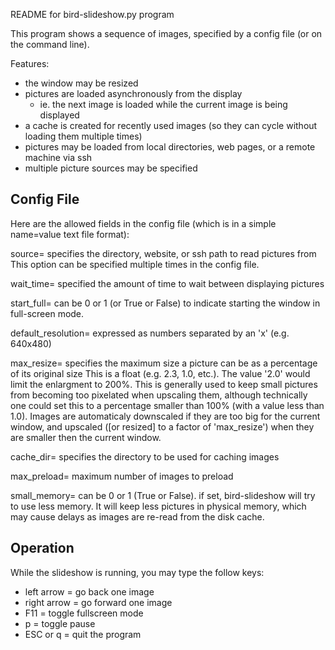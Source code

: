 README for bird-slideshow.py program

This program shows a sequence of images, specified by a config file
(or on the command line).

Features:
 - the window may be resized
 - pictures are loaded asynchronously from the display
   - ie. the next image is loaded while the current image is being displayed
 - a cache is created for recently used images (so they can cycle without
   loading them multiple times)
 - pictures may be loaded from local directories, web pages, or a remote
   machine via ssh
 - multiple picture sources may be specified

Config File
-----------
Here are the allowed fields in the config file (which is in a simple name=value
text file format):

source= specifies the directory, website, or ssh path to read pictures from
  This option can be specified multiple times in the config file.

wait_time= specified the amount of time to wait between displaying pictures

start_full= can be 0 or 1 (or True or False) to indicate starting the window
  in full-screen mode.

default_resolution= expressed as numbers separated by an 'x' (e.g. 640x480)

max_resize= specifies the maximum size a picture can be as a percentage of its
  original size
  This is a float (e.g. 2.3, 1.0, etc.).  The value '2.0' would limit the
  enlargment to 200%.  This is generally used to keep small pictures from
  becoming too pixelated when upscaling them, although technically one could
  set this to a percentage smaller than 100% (with a value less than 1.0).
  Images are automaticaly downscaled if they are too big for the current
  window, and upscaled ([or resized] to a factor of 'max_resize') when they
  are smaller then the current window.

cache_dir= specifies the directory to be used for caching images

max_preload= maximum number of images to preload

small_memory= can be 0 or 1 (True or False).  if set, bird-slideshow will
  try to use less memory.  It will keep less pictures in physical memory,
  which may cause delays as images are re-read from the disk cache.

Operation
---------
While the slideshow is running, you may type the follow keys:
 - left arrow = go back one image
 - right arrow = go forward one image
 - F11 = toggle fullscreen mode
 - p = toggle pause
 - ESC or q = quit the program

